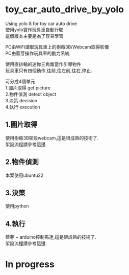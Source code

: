 # toy_car_auto_drive_by_yolo
Using yolo 8  for toy car auto drive  
使用yolo實作玩具車自動行駛  
這個版本主要是為了容易學習  

PC由WiFi讀取玩具車上的樹莓3B/Webcam取得影像  
PC由藍芽操作玩具車的動力系統  

使用直排輪的迷你三角錐當作引導物件  
玩具車只有四個動作,往前,往左前,往右,停止.  

可分成4個單元  
1.圖片取得 get picture  
2.物件偵測 detect object  
3.決策 decision  
4.執行  execution  

## 1.圖片取得
使用樹莓3B架設webcam,這是很成熟的技術了.  
架設流程請參考這邊.  

## 2.物件偵測
本案使用ubuntu22  


## 3.決策
使用python

## 4.執行
藍芽 + arduino控制馬達,這是很成熟的技術了.  
架設流程請參考這邊.  

# In progress
